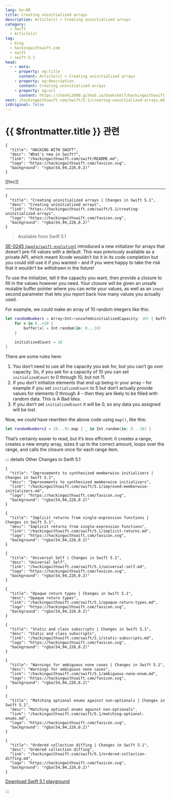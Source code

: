 ```yaml
---
lang: ko-KR
title: Creating uninitialized arrays
description: Article(s) > Creating uninitialized arrays
category:
  - Swift
  - Article(s)
tag: 
  - blog
  - hackingwithswift.com
  - swift
  - swift-5.1
head:
  - - meta:
    - property: og:title
      content: Article(s) > Creating uninitialized arrays
    - property: og:description
      content: Creating uninitialized arrays
    - property: og:url
      content: https://chanhi2000.github.io/bookshelf/hackingwithswift.com/swift/5.1/creating-uninitialized-arrays.html
next: /hackingwithswift.com/swift/5.1/creating-uninitialized-arrays.md
isOriginal: false
---
```


# {{ $frontmatter.title }} 관련

```component VPCard
{
  "title": "HACKING WITH SWIFT",
  "desc": "What's new in Swift?",
  "link": "/hackingwithswift.com/swift/README.md",
  "logo": "https://hackingwithswift.com/favicon.svg",
  "background": "rgba(54,94,226,0.2)"
}
```

[[toc]]

---

```component VPCard
{
  "title": "Creating uninitialized arrays | Changes in Swift 5.1",
  "desc": "Creating uninitialized arrays",
  "link": "https://hackingwithswift.com/swift/5.1/creating-uninitialized-arrays", 
  "logo": "https://hackingwithswift.com/favicon.svg",
  "background": "rgba(54,94,226,0.2)"
}
```

> Available from Swift 5.1

[SE-0245 (<FontIcon icon="iconfont icon-github"/>`apple/swift-evolution`)](https://github.com/apple/swift-evolution/blob/master/proposals/0245-array-uninitialized-initializer.md) introduced a new initializer for arrays that doesn’t pre-fill values with a default. This was previously available as a private API, which meant Xcode wouldn’t list it in its code completion but you could still use it if you wanted – and if you were happy to take the risk that it wouldn’t be withdrawn in the future!

To use the initializer, tell it the capacity you want, then provide a closure to fill in the values however you need. Your closure will be given an unsafe mutable buffer pointer where you can write your values, as well as an `inout` second parameter that lets you report back how many values you actually used.

For example, we could make an array of 10 random integers like this:

```swift
let randomNumbers = Array<Int>(unsafeUninitializedCapacity: 10) { buffer, initializedCount in
    for x in 0..<10 {
        buffer[x] = Int.random(in: 0...10)
    }

    initializedCount = 10
}
```

There are some rules here:

1. You don’t need to use all the capacity you ask for, but you can’t go *over* capacity. So, if you ask for a capacity of 10 you can set `initializedCount` to 0 through 10, but not 11.
2. If you don’t initialize elements that end up being in your array – for example if you set `initializedCount` to 5 but don’t actually provide values for elements 0 through 4 – then they are likely to be filled with random data. This is A Bad Idea.
3. If you don’t set `initializedCount` it will be 0, so any data you assigned will be lost.

Now, we *could* have rewritten the above code using `map()`, like this:

```swift
let randomNumbers2 = (0...9).map { _ in Int.random(in: 0...10) }
```

That’s certainly easier to read, but it’s less efficient: it creates a range, creates a new empty array, sizes it up to the correct amount, loops over the range, and calls the closure once for each range item.

::: details Other Changes in Swift 5.1

```component VPCard
{
  "title": "Improvements to synthesized memberwise initializers | Changes in Swift 5.1",
  "desc": "Improvements to synthesized memberwise initializers",
  "link": "/hackingwithswift.com/swift/5.1/improved-memberwise-initializers.md",
  "logo": "https://hackingwithswift.com/favicon.svg",
  "background": "rgba(54,94,226,0.2)"
}
```

```component VPCard
{
  "title": "Implicit returns from single-expression functions | Changes in Swift 5.1",
  "desc": "Implicit returns from single-expression functions",
  "link": "/hackingwithswift.com/swift/5.1/implicit-returns.md",
  "logo": "https://hackingwithswift.com/favicon.svg",
  "background": "rgba(54,94,226,0.2)"
}
```

```component VPCard
{
  "title": "Universal Self | Changes in Swift 5.1",
  "desc": "Universal Self",
  "link": "/hackingwithswift.com/swift/5.1/universal-self.md",
  "logo": "https://hackingwithswift.com/favicon.svg",
  "background": "rgba(54,94,226,0.2)"
}
```

```component VPCard
{
  "title": "Opaque return types | Changes in Swift 5.1",
  "desc": "Opaque return types",
  "link": "/hackingwithswift.com/swift/5.1/opaque-return-types.md",
  "logo": "https://hackingwithswift.com/favicon.svg",
  "background": "rgba(54,94,226,0.2)"
}
```

```component VPCard
{
  "title": "Static and class subscripts | Changes in Swift 5.1",
  "desc": "Static and class subscripts",
  "link": "/hackingwithswift.com/swift/5.1/static-subscripts.md",
  "logo": "https://hackingwithswift.com/favicon.svg",
  "background": "rgba(54,94,226,0.2)"
}
```

```component VPCard
{
  "title": "Warnings for ambiguous none cases | Changes in Swift 5.1",
  "desc": "Warnings for ambiguous none cases",
  "link": "/hackingwithswift.com/swift/5.1/ambiguous-none-enum.md",
  "logo": "https://hackingwithswift.com/favicon.svg",
  "background": "rgba(54,94,226,0.2)"
}
```

```component VPCard
{
  "title": "Matching optional enums against non-optionals | Changes in Swift 5.1",
  "desc": "Matching optional enums against non-optionals",
  "link": "/hackingwithswift.com/swift/5.1/matching-optional-enums.md",
  "logo": "https://hackingwithswift.com/favicon.svg",
  "background": "rgba(54,94,226,0.2)"
}
```

```component VPCard
{
  "title": "Ordered collection diffing | Changes in Swift 5.1",
  "desc": "Ordered collection diffing",
  "link": "/hackingwithswift.com/swift/5.1/ordered-collection-diffing.md",
  "logo": "https://hackingwithswift.com/favicon.svg",
  "background": "rgba(54,94,226,0.2)"
}
```
<!-- 
```component VPCard
{
  "title": "Creating uninitialized arrays | Changes in Swift 5.1",
  "desc": "Creating uninitialized arrays",
  "link": "/hackingwithswift.com/swift/5.1/creating-uninitialized-arrays.md",
  "logo": "https://hackingwithswift.com/favicon.svg",
  "background": "rgba(54,94,226,0.2)"
}
```
-->
[<FontIcon icon="fas fa-file-zipper"/>Download Swift 5.1 playground](https://hackingwithswift.com/files/playgrounds/swift/playground-5-0-to-5-1.playground.zip)

:::

